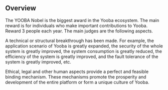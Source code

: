 ## Overview

The YOOBA Nobel is the biggest award in the Yooba ecosystem. The main reward is for individuals who make important contributions to Yooba. Reward 3 people each year. The main judges are the following aspects.

 A technical or structural breakthrough has been made. For example, the application scenario of Yooba is greatly expanded, the security of the whole system is greatly improved, the system consumption is greatly reduced, the efficiency of the system is greatly improved, and the fault tolerance of the system is greatly improved, etc.
 
 Ethical, legal and other human aspects provide a perfect and feasible binding mechanism. These mechanisms promote the prosperity and development of the entire platform or form a unique culture of Yooba.
